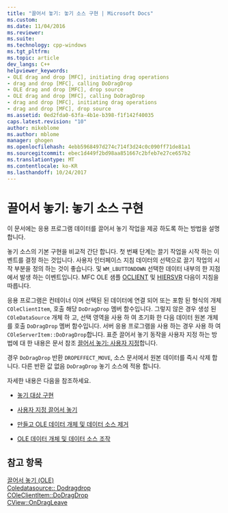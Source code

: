 ```yaml
---
title: "끌어서 놓기: 놓기 소스 구현 | Microsoft Docs"
ms.custom: 
ms.date: 11/04/2016
ms.reviewer: 
ms.suite: 
ms.technology: cpp-windows
ms.tgt_pltfrm: 
ms.topic: article
dev_langs: C++
helpviewer_keywords:
- OLE drag and drop [MFC], initiating drag operations
- drag and drop [MFC], calling DoDragDrop
- OLE drag and drop [MFC], drop source
- OLE drag and drop [MFC], calling DoDragDrop
- drag and drop [MFC], initiating drag operations
- drag and drop [MFC], drop source
ms.assetid: 0ed2fda0-63fa-4b1e-b398-f1f142f40035
caps.latest.revision: "10"
author: mikeblome
ms.author: mblome
manager: ghogen
ms.openlocfilehash: 4ebb5968497d274c714f3d24c0c090ff71de81a1
ms.sourcegitcommit: ebec1d449f2bd98aa851667c2bfeb7e27ce657b2
ms.translationtype: MT
ms.contentlocale: ko-KR
ms.lasthandoff: 10/24/2017
---
```

# <a name="drag-and-drop-implementing-a-drop-source"></a>끌어서 놓기: 놓기 소스 구현
이 문서에는 응용 프로그램 데이터를 끌어서 놓기 작업을 제공 하도록 하는 방법을 설명 합니다.  
  
 놓기 소스의 기본 구현을 비교적 간단 합니다. 첫 번째 단계는 끌기 작업을 시작 하는 이벤트를 결정 하는 것입니다. 사용자 인터페이스 지침 데이터의 선택으로 끌기 작업의 시작 부분을 정의 하는 것이 좋습니다. 및 `WM_LBUTTONDOWN` 선택한 데이터 내부의 한 지점에서 발생 하는 이벤트입니다. MFC OLE 샘플 [OCLIENT](../visual-cpp-samples.md) 및 [HIERSVR](../visual-cpp-samples.md) 다음이 지침을 따릅니다.  
  
 응용 프로그램은 컨테이너 이며 선택된 된 데이터에 연결 되어 또는 포함 된 형식의 개체 `COleClientItem`, 호출 해당 `DoDragDrop` 멤버 함수입니다. 그렇지 않은 경우 생성 된 `COleDataSource` 개체 하 고, 선택 영역을 사용 하 여 초기화 한 다음 데이터 원본 개체를 호출 `DoDragDrop` 멤버 함수입니다. 서버 응용 프로그램을 사용 하는 경우 사용 하 여 `COleServerItem::DoDragDrop`합니다. 표준 끌어서 놓기 동작을 사용자 지정 하는 방법에 대 한 내용은 문서 참조 [끌어서 놓기: 사용자 지정](../mfc/drag-and-drop-customizing.md)합니다.  
  
 경우 `DoDragDrop` 반환 `DROPEFFECT_MOVE`, 소스 문서에서 원본 데이터를 즉시 삭제 합니다. 다른 반환 값 없음 `DoDragDrop` 놓기 소스에 적용 합니다.  
  
 자세한 내용은 다음을 참조하세요.  
  
-   [놓기 대상 구현](../mfc/drag-and-drop-implementing-a-drop-target.md)  
  
-   [사용자 지정 끌어서 놓기](../mfc/drag-and-drop-customizing.md)  
  
-   [만들고 OLE 데이터 개체 및 데이터 소스 제거](../mfc/data-objects-and-data-sources-creation-and-destruction.md)  
  
-   [OLE 데이터 개체 및 데이터 소스 조작](../mfc/data-objects-and-data-sources-manipulation.md)  
  
## <a name="see-also"></a>참고 항목  
 [끌어서 놓기 (OLE)](../mfc/drag-and-drop-ole.md)   
 [Coledatasource:: Dodragdrop](../mfc/reference/coledatasource-class.md#dodragdrop)   
 [COleClientItem::DoDragDrop](../mfc/reference/coleclientitem-class.md#dodragdrop)   
 [CView::OnDragLeave](../mfc/reference/cview-class.md#ondragleave)

